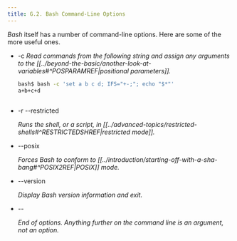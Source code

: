 ```yaml
---
title: G.2. Bash Command-Line Options
---
```



_Bash_ itself has a number of command-line options. Here are some of the more useful ones.

- -c
    _Read commands from the following string and assign any arguments to the [[../beyond-the-basic/another-look-at-variables#^POSPARAMREF|positional parameters]]._
    
    ```bash
    bash$ bash -c 'set a b c d; IFS="+-;"; echo "$*"'
    a+b+c+d
	      
    ```
- -r
    --restricted

    _Runs the shell, or a script, in [[../advanced-topics/restricted-shells#^RESTRICTEDSHREF|restricted mode]]._

- --posix

    _Forces Bash to conform to [[../introduction/starting-off-with-a-sha-bang#^POSIX2REF|POSIX]] mode._

- --version

    _Display Bash version information and exit._

- \--

    _End of options. Anything further on the command line is an argument, not an option._
